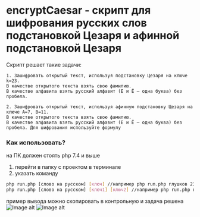 # encryptCaesar - скрипт для шифрования русских слов подстановкой Цезаря и афинной подстановкой Цезаря

Скрипт решает такие задачи:
```
1. Зашифровать открытый текст, используя подстановку Цезаря на ключе k=23. 
В качестве открытого текста взять свою фамилию. 
В качестве алфавита взять русский алфавит (Е и Ё – одна буква) без пробела.

2. Зашифровать открытый текст, используя афинную подстановку Цезаря на ключе А=7, В=11. 
В качестве открытого текста взять свою фамилию. 
В качестве алфавита взять русский алфавит (Е и Ё – одна буква) без пробела. Для шифрования используйте формулу
```

### Как использовать?
на ПК должен стоять php 7.4 и выше

1) перейти в папку с проектом в терминале
2) указать команду
```bash
php run.php [слово на русском] [ключ] //например php run.php глушков 23 - для шифра используя подстановку Цезаря
php run.php [слово на русском] [ключ1] [ключ2] //например php run.php глушков 7 11 - для шифра используя афинную подстановку Цезаря
```

пример вывода можно скопировать в контрольную и задача решена
![Image alt](https://github.com/good-gis/encryptCaesar/blob/main/src/1.jpg)
![Image alt](https://github.com/good-gis/encryptCaesar/blob/main/src/2.png)
